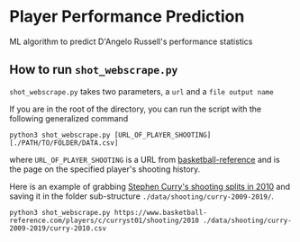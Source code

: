 # Player Performance Prediction

ML algorithm to predict D'Angelo Russell's performance statistics

## How to run `shot_webscrape.py`

`shot_webscrape.py` takes two parameters, a `url` and a `file output name`

If you are in the root of the directory, you can run the script with the following generalized command

```{python}
python3 shot_webscrape.py [URL_OF_PLAYER_SHOOTING] [./PATH/TO/FOLDER/DATA.csv]
```

where `URL_OF_PLAYER_SHOOTING` is a URL from [basketball-reference](https://www.basketball-reference.com/) and is the page on the specified player's shooting history.

Here is an example of grabbing [Stephen Curry's shooting splits in 2010](https://www.basketball-reference.com/players/c/curryst01/shooting/2010) and saving it in the folder sub-structure `./data/shooting/curry-2009-2019/`.

```{python}
python3 shot_webscrape.py https://www.basketball-reference.com/players/c/curryst01/shooting/2010 ./data/shooting/curry-2009-2019/curry-2010.csv
```
